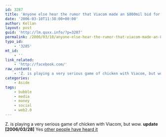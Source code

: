 ```yaml
---
id: 3287
title: 'Anyone else hear the rumor that Viacom made an $800mil bid for Facebook, and Facebook said No?'
date: '2006-03-10T11:38:00+00:00'
author: Kellan
layout: post
guid: 'http://lm.quxx.info/?p=3287'
permalink: /2006/03/10/anyone-else-hear-the-rumor-that-viacom-made-an-800mil-bid-for-facebook-and-facebook-said-no/
typo_id:
    - '3285'
mt_id:
    - ''
link_related:
    - 'http://facebook.com/'
raw_content:
    - 'Z. is playing a very serious game of chicken with Viacom, but wow. **update [2006/03/28]** Yes [other people have heard it](http://www.techcrunch.com/2006/03/28/facebook-is-doing-the-skype-dance/)'
categories:
    - Aside
tags:
    - bubble
    - media
    - money
    - social
    - web2.0
---
```


Z. is playing a very serious game of chicken with Viacom, but wow. **update [2006/03/28]** Yes [other people have heard it](http://www.techcrunch.com/2006/03/28/facebook-is-doing-the-skype-dance/)